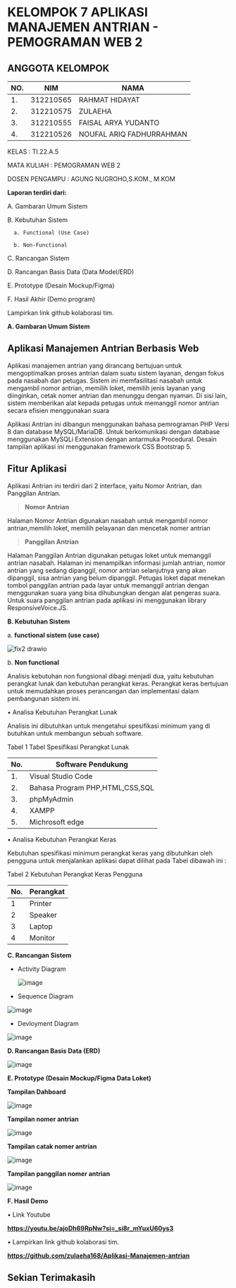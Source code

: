 # KELOMPOK 7 APLIKASI MANAJEMEN ANTRIAN - PEMOGRAMAN WEB 2

## ANGGOTA KELOMPOK
| NO.|    NIM     |              NAMA                     |
|----|------------|---------------------------------------|
| 1. | 312210565  |   RAHMAT HIDAYAT                      |
| 2. | 312210575  |   ZULAEHA                             |   
| 3. | 312210555  |   FAISAL ARYA YUDANTO                 |
| 4. | 312210526  |   NOUFAL ARIQ FADHURRAHMAN            |

KELAS : TI.22.A.5

MATA KULIAH : PEMOGRAMAN WEB 2

DOSEN PENGAMPU : AGUNG NUGROHO,S.KOM., M.KOM

**Laporan terdiri dari:**

A. Gambaran Umum Sistem 

B. Kebutuhan Sistem 

      a. Functional (Use Case)
      
      b. Non-Functional 
   
C. Rancangan Sistem 

D. Rancangan Basis Data (Data Model/ERD) 

E. Prototype (Desain Mockup/Figma)

F. Hasil Akhir (Demo program) 

Lampirkan link github kolaborasi tim.

**A. Gambaran Umum Sistem** 

## Aplikasi Manajemen Antrian Berbasis Web
Aplikasi manajemen antrian yang dirancang bertujuan untuk mengoptimalkan proses antrian dalam suatu sistem layanan, dengan fokus pada nasabah dan petugas. Sistem ini memfasilitasi nasabah untuk mengambil nomor antrian, memilih loket, memilih jenis layanan yang diinginkan, cetak nomer antrian dan menunggu dengan nyaman. Di sisi lain, sistem memberikan alat kepada petugas untuk memanggil nomor antrian secara efisien menggunakan suara

Aplikasi Antrian ini dibangun menggunakan bahasa pemrograman PHP Versi 8 dan database MySQL/MariaDB. Untuk berkomunikasi dengan database menggunakan MySQLi Extension dengan antarmuka Procedural. Desain tampilan aplikasi ini menggunakan framework CSS Bootstrap 5.

## Fitur Aplikasi
Aplikasi Antrian ini terdiri dari 2 interface, yaitu Nomor Antrian, dan Panggilan Antrian.


> **Nomor Antrian**

Halaman Nomor Antrian digunakan nasabah untuk mengambil nomor antrian,memilih loket, memilih pelayanan dan mencetak nomer antrian

> **Panggilan Antrian**

Halaman Panggilan Antrian digunakan petugas loket untuk memanggil antrian nasabah. Halaman ini menampilkan informasi jumlah antrian, nomor antrian yang sedang dipanggil, nomor antrian selanjutnya yang akan dipanggil, sisa antrian yang belum dipanggil. Petugas loket dapat menekan tombol panggilan antrian pada layar untuk memanggil antrian dengan menggunakan suara yang bisa dihubungkan dengan alat pengeras suara. Untuk suara panggilan antrian pada aplikasi ini menggunakan library ResponsiveVoice.JS.

**B. Kebutuhan Sistem** 

a. **functional sistem (use case)**
   
![fix2 drawio](https://github.com/zulaeha168/Aplikasi-Manajemen-antrian/assets/130324650/efc2b9f4-bf8c-47c5-add1-616cc52e7d14)

b. **Non functional** 

Analisis kebutuhan non fungsional dibagi menjadi dua, yaitu kebutuhan perangkat lunak dan kebutuhan perangkat keras. Perangkat keras bertujuan untuk memudahkan proses perancangan dan implementasi dalam pembangunan sistem ini.

•	Analisa Kebutuhan Perangkat Lunak

Analisis ini dibutuhkan untuk mengetahui spesifikasi minimum yang di butuhkan untuk membangun sebuah software.

Tabel 1 Tabel Spesifikasi Perangkat Lunak

|No. |Software Pendukung |
| - | - |
|1\. |Visual  Studio Code|
|2\. |Bahasa Program PHP,HTML,CSS,SQL |
|3\. |phpMyAdmin |
|4\. |XAMPP |
|5\. |Michrosoft edge |

•	Analisa Kebutuhan Perangkat Keras

Kebutuhan spesifikasi minimum perangkat keras yang dibutuhkan oleh pengguna untuk menjalankan aplikasi dapat dilihat pada Tabel dibawah ini :

Tabel 2 Kebutuhan Perangkat Keras Pengguna

|No. |Perangkat |
| - | - |
|1 |Printer |
|2 |Speaker |
|3 |Laptop |
|4 |Monitor |


**C. Rancangan Sistem** 
- Activity Diagram

  ![image](https://github.com/zulaeha168/Aplikasi-Manajemen-antrian/assets/130324650/7377a98a-843d-4065-9304-c0ddd540ad51)




- Sequence Diagram

![image](https://github.com/zulaeha168/Aplikasi-Manajemen-antrian/assets/130324650/dc86f7c4-9191-46f1-bb6b-9ae3c2d11c97)


- Devloyment Diagram 

![image](https://github.com/zulaeha168/Aplikasi-Manajemen-antrian/assets/130324650/30ab7729-671d-45e3-ab16-a102b37671b6)

**D. Rancangan Basis Data (ERD)** 

![image](https://github.com/zulaeha168/Aplikasi-Manajemen-antrian/assets/130324650/7e845b7b-9de8-4699-886f-5dcc4a91feae)

**E. Prototype (Desain Mockup/Figma Data Loket)** 

**Tampilan Dahboard** 

![image](https://github.com/zulaeha168/Aplikasi-Manajemen-antrian/assets/130324650/eeb6f325-9d0a-4323-b9bf-5042e67c1e07)


**Tampilan nomer antrian** 

![image](https://github.com/zulaeha168/Aplikasi-Manajemen-antrian/assets/130324650/c5c8aee0-e634-47e1-83b9-8eba86b61c64)


**Tampilan catak nomer antrian**

![image](https://github.com/zulaeha168/Aplikasi-Manajemen-antrian/assets/130324650/b03cac7d-b738-4a1c-a2d4-532ff935b53a)


**Tampilan panggilan nomer antrian**

![image](https://github.com/zulaeha168/Aplikasi-Manajemen-antrian/assets/130324650/c4beb8b7-d27e-4817-9d38-3fea934e0d7f)


**F. Hasil Demo** 

•	Link Youtube

**https://youtu.be/ajoDh69RpNw?si=_si8r_mYuxU60ys3**

•	Lampirkan link github kolaborasi tim. 

**https://github.com/zulaeha168/Aplikasi-Manajemen-antrian**

## Sekian Terimakasih



